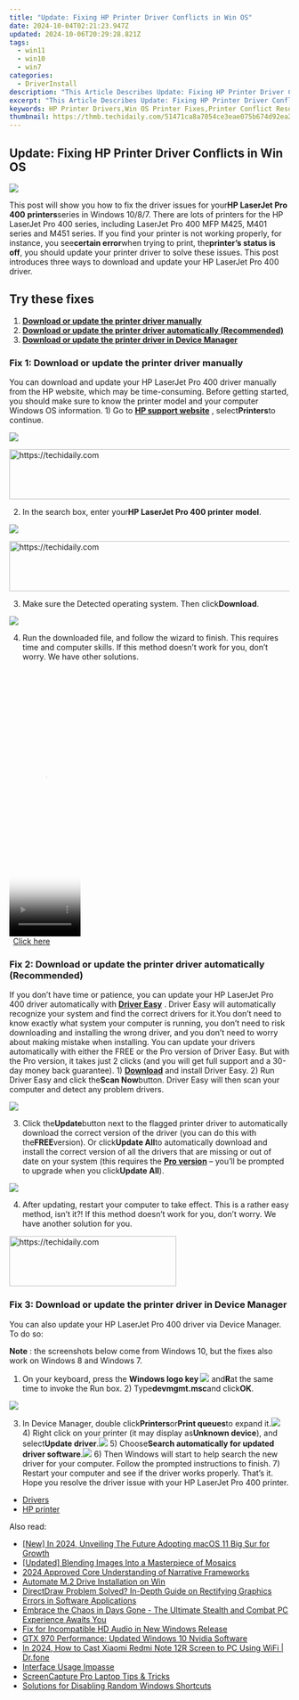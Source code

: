 ```yaml
---
title: "Update: Fixing HP Printer Driver Conflicts in Win OS"
date: 2024-10-04T02:21:23.947Z
updated: 2024-10-06T20:29:28.821Z
tags:
  - win11
  - win10
  - win7
categories:
  - DriverInstall
description: "This Article Describes Update: Fixing HP Printer Driver Conflicts in Win OS"
excerpt: "This Article Describes Update: Fixing HP Printer Driver Conflicts in Win OS"
keywords: HP Printer Drivers,Win OS Printer Fixes,Printer Conflict Resolution,HP Printer OS Compatibility,Win Driver Update Guide,HP Printer Troubleshooting Tips,Optimize Win OS Printer Performance
thumbnail: https://thmb.techidaily.com/51471ca8a7054ce3eae075b674d92ea208c6509841b94168b4ee14b78abb841b.jpg
---
```


## Update: Fixing HP Printer Driver Conflicts in Win OS

![](https://images.drivereasy.com/wp-content/uploads/2018/06/img_5b110f397ccc9.png)

This post will show you how to fix the driver issues for your**HP LaserJet Pro 400** **printers**series in Windows 10/8/7\. There are lots of printers for the HP LaserJet Pro 400 series, including LaserJet Pro 400 MFP M425, M401 series and M451 series. If you find your printer is not working properly, for instance, you see**certain error**when trying to print, the**printer’s status is off**, you should update your printer driver to solve these issues. This post introduces three ways to download and update your HP LaserJet Pro 400 driver.

## Try these fixes

1. [**Download or update the printer driver manually**](#Fix1)
2. **[Download or update the printer driver automatically (Recommended)](#Fix2)**
3. **[Download or update the printer driver in Device Manager](#Fix3)**

### Fix 1: Download or update the printer driver manually

You can download and update your HP LaserJet Pro 400 driver manually from the HP website, which may be time-consuming. Before getting started, you should make sure to know the printer model and your computer Windows OS information. 1) Go to **[HP support website](https://support.hp.com/drivers/)** , select**Printers**to continue.

![](https://images.drivereasy.com/wp-content/uploads/2018/06/img_5b11087268976.jpg)

<!-- affiliate ads begin -->
<a href="https://zebaoaffiliateprogram.pxf.io/c/5597632/2137976/21526" target="_top" id="2137976">
  <img src="//a.impactradius-go.com/display-ad/21526-2137976" border="0" alt="https://techidaily.com" width="728" height="90"/>
</a>
<img height="0" width="0" src="https://zebaoaffiliateprogram.pxf.io/i/5597632/2137976/21526" style="position:absolute;visibility:hidden;" border="0" />
<!-- affiliate ads end -->

2) In the search box, enter your**HP LaserJet Pro 400 printer** **model**.

![](https://images.drivereasy.com/wp-content/uploads/2018/06/img_5b1108ed348bf.png)

<!-- affiliate ads begin -->
<a href="https://imp.i357552.net/c/5597632/1001446/11832" target="_top" id="1001446">
  <img src="//a.impactradius-go.com/display-ad/11832-1001446" border="0" alt="https://techidaily.com" width="728" height="90"/>
</a>
<img height="0" width="0" src="https://imp.i357552.net/i/5597632/1001446/11832" style="position:absolute;visibility:hidden;" border="0" />
<!-- affiliate ads end -->

3) Make sure the Detected operating system. Then click**Download**.

![](https://images.drivereasy.com/wp-content/uploads/2018/06/img_5b1108cf6f292.jpg)

4) Run the downloaded file, and follow the wizard to finish. This requires time and computer skills. If this method doesn’t work for you, don’t worry. We have other solutions.

<!-- affiliate ads begin -->
<span id="1975562">
					<video width="128" height="480" style="cursor:pointer"
           poster="//a.impactradius-go.com/display-clicktoplayimage/1975562.png"
           onclick="if(!this.playClicked){this.play();this.setAttribute('controls',true);this.playClicked=true;}">
	   <source src="//a.impactradius-go.com/display-ad/22993-1975562">
	   <img src="//a.impactradius-go.com/display-clicktoplayimage/1975562.png" style="border: none; height: 100%; width: 100%; object-fit: contain">
	</video>
	<div style="width:80px;text-align:center"><a href="javascript:window.open(decodeURIComponent('https%3A%2F%2Fhomestyler.sjv.io%2Fc%2F5597632%2F1975562%2F22993'), '_blank');void(0);">Click here</a></div>
</span>
<img height="0" width="0" src="https://imp.pxf.io/i/5597632/1975562/22993" style="position:absolute;visibility:hidden;" border="0" />
<!-- affiliate ads end -->

### Fix 2: Download or update the printer driver automatically (Recommended)

If you don’t have time or patience, you can update your HP LaserJet Pro 400 driver automatically with **[Driver Easy](https://tools.techidaily.com/drivereasy/download/)** . Driver Easy will automatically recognize your system and find the correct drivers for it.You don’t need to know exactly what system your computer is running, you don’t need to risk downloading and installing the wrong driver, and you don’t need to worry about making mistake when installing. You can update your drivers automatically with either the FREE or the Pro version of Driver Easy. But with the Pro version, it takes just 2 clicks (and you will get full support and a 30-day money back guarantee). 1) **[Download](https://tools.techidaily.com/drivereasy/download/)** and install Driver Easy. 2) Run Driver Easy and click the**Scan Now**button. Driver Easy will then scan your computer and detect any problem drivers.

![](https://images.drivereasy.com/wp-content/uploads/2018/06/img_5b11094416ece.jpg)

3) Click the**Update**button next to the flagged printer driver to automatically download the correct version of the driver (you can do this with the**FREE**version). Or click**Update All**to automatically download and install the correct version of all the drivers that are missing or out of date on your system (this requires the **[Pro version](https://tools.techidaily.com/drivereasy/download/)** – you’ll be prompted to upgrade when you click**Update All**).

![](https://images.drivereasy.com/wp-content/uploads/2018/06/img_5b110bddc4075.jpg)

4) After updating, restart your computer to take effect. This is a rather easy method, isn’t it?! If this method doesn’t work for you, don’t worry. We have another solution for you.

<!-- affiliate ads begin -->
<a href="https://aligracehair.sjv.io/c/5597632/1884017/19272" target="_top" id="1884017">
  <img src="//a.impactradius-go.com/display-ad/19272-1884017" border="0" alt="https://techidaily.com" width="300" height="90"/>
</a>
<img height="0" width="0" src="https://aligracehair.sjv.io/i/5597632/1884017/19272" style="position:absolute;visibility:hidden;" border="0" />
<!-- affiliate ads end -->

### Fix 3: Download or update the printer driver in Device Manager

You can also update your HP LaserJet Pro 400 driver via Device Manager. To do so:

**Note** : the screenshots below come from Windows 10, but the fixes also work on Windows 8 and Windows 7.

1) On your keyboard, press the **Windows logo key ![](https://images.drivereasy.com/wp-content/uploads/2017/09/img_59b0b16974940.png)** and**R**at the same time to invoke the Run box. 2) Type**devmgmt.msc**and click**OK**.

![](https://images.drivereasy.com/wp-content/uploads/2018/06/img_5b110c6e575f0.jpg)

3) In Device Manager, double click**Printers**or**Print queues**to expand it.![](https://images.drivereasy.com/wp-content/uploads/2018/05/img_5af26e71b4a11.png) 4) Right click on your printer (it may display as**Unknown device**), and select**Update driver**.![](https://images.drivereasy.com/wp-content/uploads/2018/05/img_5af26ed419e84.png) 5) Choose**Search automatically for updated driver software**.![](https://images.drivereasy.com/wp-content/uploads/2018/05/img_5af26efde74b2.png) 6) Then Windows will start to help search the new driver for your computer. Follow the prompted instructions to finish. 7) Restart your computer and see if the driver works properly. That’s it. Hope you resolve the driver issue with your HP LaserJet Pro 400 printer.

* [Drivers](https://tools.techidaily.com/drivereasy/download/)
* [HP printer](https://tools.techidaily.com/drivereasy/download/)

<ins class="adsbygoogle"
     style="display:block"
     data-ad-format="autorelaxed"
     data-ad-client="ca-pub-7571918770474297"
     data-ad-slot="1223367746"></ins>

<ins class="adsbygoogle"
     style="display:block"
     data-ad-client="ca-pub-7571918770474297"
     data-ad-slot="8358498916"
     data-ad-format="auto"
     data-full-width-responsive="true"></ins>

<span class="atpl-alsoreadstyle">Also read:</span>
<div><ul>
<li><a href="https://fox-direct.techidaily.com/new-in-2024-unveiling-the-future-adopting-macos-11-big-sur-for-growth/"><u>[New] In 2024, Unveiling The Future Adopting macOS 11 Big Sur for Growth</u></a></li>
<li><a href="https://extra-lessons.techidaily.com/updated-blending-images-into-a-masterpiece-of-mosaics/"><u>[Updated] Blending Images Into a Masterpiece of Mosaics</u></a></li>
<li><a href="https://extra-hints.techidaily.com/2024-approved-core-understanding-of-narrative-frameworks/"><u>2024 Approved Core Understanding of Narrative Frameworks</u></a></li>
<li><a href="https://driver-install.techidaily.com/automate-m2-drive-installation-on-win/"><u>Automate M.2 Drive Installation on Win</u></a></li>
<li><a href="https://win-answers.techidaily.com/directdraw-problem-solved-in-depth-guide-on-rectifying-graphics-errors-in-software-applications/"><u>DirectDraw Problem Solved? In-Depth Guide on Rectifying Graphics Errors in Software Applications</u></a></li>
<li><a href="https://program-issues.techidaily.com/1723013239363-embrace-the-chaos-in-days-gone-the-ultimate-stealth-and-combat-pc-experience-awaits-you/"><u>Embrace the Chaos in Days Gone - The Ultimate Stealth and Combat PC Experience Awaits You</u></a></li>
<li><a href="https://driver-install.techidaily.com/fix-for-incompatible-hd-audio-in-new-windows-release/"><u>Fix for Incompatible HD Audio in New Windows Release</u></a></li>
<li><a href="https://driver-install.techidaily.com/gtx-970-performance-updated-windows-10-nvidia-software/"><u>GTX 970 Performance: Updated Windows 10 Nvidia Software</u></a></li>
<li><a href="https://screen-mirror.techidaily.com/in-2024-how-to-cast-xiaomi-redmi-note-12r-screen-to-pc-using-wifi-drfone-by-drfone-android/"><u>In 2024, How to Cast Xiaomi Redmi Note 12R Screen to PC Using WiFi | Dr.fone</u></a></li>
<li><a href="https://driver-install.techidaily.com/interface-usage-impasse/"><u>Interface Usage Impasse</u></a></li>
<li><a href="https://video-capture.techidaily.com/screencapture-pro-laptop-tips-and-tricks/"><u>ScreenCapture Pro Laptop Tips & Tricks</u></a></li>
<li><a href="https://win11-tips.techidaily.com/solutions-for-disabling-random-windows-shortcuts/"><u>Solutions for Disabling Random Windows Shortcuts</u></a></li>
</ul></div>

